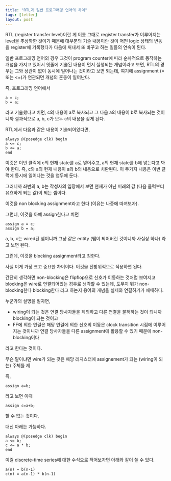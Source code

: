 ```yaml
---
title: "RTL과 일반 프로그래밍 언어의 차이"
tags: [letter]
layout: post
---
```


RTL (register transfer level)이란 게 이름 그대로 register transfer가 이루어지는 level을 추상화한 것이기 때문에 대부분의 기술 내용이란 것이 어떤 logic 상태의 변동을 register에 기록했다가 다음에 꺼내서 또 바꾸고 하는 일들의 연속이 된다. 

일반 프로그래밍 언어의 경우 그것이 program counter에 따라 순차적으로 동작하는 개념을 가지고 있어서 윗줄에 기술된 내용이 먼저 실행되는 개념이라고 보면, RTL의 경우는 그와 상관이 없이 동시에 일어나는 것이라고 보면 되는데, 여기에 assignment (= 또는 <=)가 연관되면 개념의 혼동이 일어난다.

즉, 프로그래밍 언어에서

```
a = c;
b = a;
```
라고 기술했다고 치면, c의 내용이 a로 복사되고 그 다음 a의 내용이 b로 복사되는 것이니까 결과적으로 a, b, c가 모두 c의 내용을 갖게 된다.

RTL에서 다음과 같은 내용이 기술되어있다면,

```
always @(posedge clk) begin
a <= c;
b <= a;
end
```

이것은 이번 클럭에 c의 현재 state를 a로 넣어주고, a의 현재 state를 b에 넣는다고 봐야 한다. 즉, c와 a의 현재 내용이 a와 b의 내용으로 치환된다. 이 두가지 내용은 이번 클럭에 동시에 일어나는 것을 염두에 둔다.

그러니까 좌변의 a, b는 작성자의 입장에서 보면 현재가 아닌 미래의 값 (다음 클럭부터 유효하게 되는 값)이 되는 셈이다. 

이것을 non blocking assignment라고 한다 (이유는 나중에 따져보자).

그런데, 이것을 아예 assign한다고 치면
```
assign a = c;
assign b = a;
```
a, b, c는 wired된 셈이니까 그냥 같은 entity (땜이 되어버린 것이니까 사실상 하나) 라고 보면 된다. 

그런데, 이것을 blocking assignment라고 칭한다. 

사실 이게 가장 크고 중요한 차이이다. 이것을 전방위적으로 적용하면 된다. 

간단히 생각하면 non-blocking은 flipflop으로 신호가 이동하는 것처럼 보여지고 blocking은 wire로 연결되어있는 경우로 생각할 수 있는데, 도무지 뭐가 non-blocking한다 blocking한다 라고 하는지 용어의 개념을 실제와 연결하기가 애매하다. 

누군가의 설명을 빌자면, 

- wiring이 되는 것은 연결 당사자들을 제외하고 다른 연결을 불허하는 것이 되니까 blocking이 되는 것이고
- FF에 의한 연결은 해당 연결에 의한 신호의 이동은 clock transition 시점에 이루어지는 것이니까 연결 당사자들을 다른 assignment에 활용할 수 있기 때문에 non-blocking이다

라고 한다는 것이다. 

무슨 말이냐면 wire가 되는 것은 해당 레지스터에 assignement가 되는 (wiring이 되는) 주체를 제

즉,
```
assign a=b;
```
라고 보면 이때 
```
assign c=a+b;
```
할 수 없는 것이다.

대신 아래는 가능하다. 
```
always @(posedge clk) begin
a <= b;
c <= a * b;
end
```
이걸 discrete-time series에 대한  수식으로 적어보자면 아래와 같이 쓸 수 있다. 
```
a(n) = b(n-1)
c(n) = a(n-1) * b(n-1)
```
